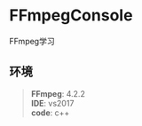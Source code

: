 # FFmpegConsole
FFmpeg学习

## 环境
> <b>FFmpeg</b>: 4.2.2  
> <b>IDE</b>: vs2017  
> <b>code</b>: c++  